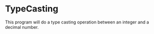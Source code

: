 # TypeCasting
This program will do a type casting operation between an integer and a decimal number.
